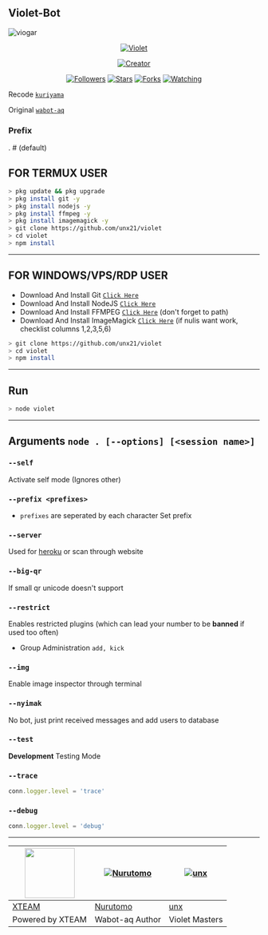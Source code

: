 ## Violet-Bot
![viogar](https://user-images.githubusercontent.com/84166927/128629420-68e083f9-a467-4058-b56c-ca9ef225c544.png)

<p align="center">
<a href="#"><img title="Violet" src="https://img.shields.io/badge/Violet-yellow?color=yellow&style=flat-square"></a>
</p>
<p align="center">
<a href="https://github.com/unx21"><img title="Creator" src="https://img.shields.io/badge/Creator-unx-cyan.svg?style=for-the-badge&logo=github"></a>
</p>
<p align="center">
<a href="https://github.com/unx21/followers"><img title="Followers" src="https://img.shields.io/github/followers/unx21?color=blue&style=flat-square"></a>
<a href="https://github.com/unx21/megumikato2/stargazers/"><img title="Stars" src="https://img.shields.io/github/stars/unx21/violet?color=orange&style=flat-square"></a>
<a href="https://github.com/unx21/megumikato2/network/members"><img title="Forks" src="https://img.shields.io/github/forks/unx21/violet?color=green&style=flat-square"></a>
<a href="https://github.com/unx21/megumikato2/watchers"><img title="Watching" src="https://img.shields.io/github/watchers/unx21/violet?label=Watchers&color=red&style=flat-square"></a>
</p>




Recode [`kuriyama`](https://GitHub.com/Kokoronationz/kuriyama)

Original [`wabot-aq`](https://GitHub.com/Nurutomo/wabot-aq)


### Prefix
. # (default)

## FOR TERMUX USER

```bash
> pkg update && pkg upgrade
> pkg install git -y
> pkg install nodejs -y
> pkg install ffmpeg -y
> pkg install imagemagick -y
> git clone https://github.com/unx21/violet
> cd violet
> npm install
```

---------

## FOR WINDOWS/VPS/RDP USER

* Download And Install Git [`Click Here`](https://git-scm.com/downloads)
* Download And Install NodeJS [`Click Here`](https://nodejs.org/en/download)
* Download And Install FFMPEG [`Click Here`](https://ffmpeg.org/download.html) (don't forget to path)
* Download And Install ImageMagick [`Click Here`](https://imagemagick.org/script/download.php) (if nulis want work,  checklist columns 1,2,3,5,6)

```bash
> git clone https://github.com/unx21/violet
> cd violet
> npm install
```

---------

## Run

```bash
> node violet

```

---------

## Arguments `node . [--options] [<session name>]`

### `--self`

Activate self mode (Ignores other)

### `--prefix <prefixes>`

* `prefixes` are seperated by each character
Set prefix

### `--server`

Used for [heroku](https://heroku.com/) or scan through website

### `--big-qr`

If small qr unicode doesn't support

### `--restrict`

Enables restricted plugins (which can lead your number to be **banned** if used too often)

* Group Administration `add, kick`

### `--img`

Enable image inspector through terminal

### `--nyimak`

No bot, just print received messages and add users to database

### `--test`

**Development** Testing Mode

### `--trace`

```js
conn.logger.level = 'trace'
```

### `--debug`

```js
conn.logger.level = 'debug'
```

---------

<a href="https://api.xteam.xyz"><img src="https://i.ibb.co/7j0vtwz/xlogo.png" width="100" height="100"></a> | [![Nurutomo](https://github.com/Nurutomo.png?size=100)](https://github.com/Nurutomo) |  [![unx](https://github.com/unx21.png?size=100)](https://github.com/unx21) 
----|----|----
[XTEAM](https://api.xteam.xyz/) | [Nurutomo](https://github.com/Nurutomo) | [unx](https://github.com/unx21)
Powered by XTEAM | Wabot-aq Author | Violet Masters
